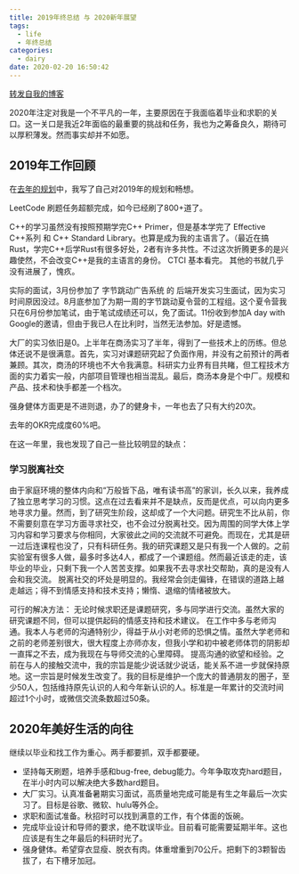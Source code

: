 ```yaml
---
title: 2019年终总结 与 2020新年展望
tags:
  - life
  - 年终总结
categories:
  - dairy
date: 2020-02-20 16:50:42
---
```


[转发自我的博客](https://youngforest.github.io/2020/02/20/2019-summary-and-2020-resolutions/)

2020年注定对我是一个不平凡的一年，主要原因在于我面临着毕业和求职的关口。这一关口是我近2年面临的最重要的挑战和任务，我也为之筹备良久，期待可以厚积薄发。然而事实却并不如愿。

## 2019年工作回顾

在[去年的规划](https://youngforest.github.io/2018/12/12/2018-summary-and-2019-resolutions/)中，我写了自己对2019年的规划和畅想。

LeetCode 刷题任务超额完成，如今已经刷了800+道了。

C++的学习虽然没有按照预期学完C++ Primer，但是基本学完了 Effective C++系列 和 C++ Standard Library。也算是成为我的主语言了。（最近在搞Rust，学完C++后学Rust有很多好处，2者有许多共性。不过这次折腾更多的是兴趣使然，不会改变C++是我的主语言的身份。
CTCI 基本看完。
其他的书就几乎没有进展了，愧疚。

实际的面试，3月份参加了 字节跳动广告系统 的 后端开发实习生面试，因为实习时间原因没过。8月底参加了为期一周的字节跳动夏令营的工程组。这个夏令营我只在6月份参加笔试，由于笔试成绩还可以，免了面试。11份收到参加A day with Google的邀请，但由于我已人在比利时，当然无法参加。好是遗憾。

大厂的实习依旧是0。上半年在商汤实习了半年，得到了一些技术上的历练。但总体还说不是很满意。首先，实习对课题研究起了负面作用，并没有之前预计的两者兼顾。其次，商汤的环境也不大令我满意。科研实力业界有目共睹，但工程技术方面的实力着实一般，内部项目管理也相当混乱。最后，商汤本身是个中厂。规模和产品、技术和快手都差一个档次。

强身健体方面更是不进则退，办了的健身卡，一年也去了只有大约20次。

去年的OKR完成度60%吧。

在这一年里，我也发现了自己一些比较明显的缺点：

### 学习脱离社交

由于家庭环境的整体内向和“万般皆下品，唯有读书高”的家训，长久以来，我养成了独立思考学习的习惯。这点在过去看来并不是缺点，反而是优点，可以向内更多地寻求力量。然而，到了研究生阶段，这却成了一个大问题。研究生不比从前，你不需要刻意在学习方面寻求社交，也不会过分脱离社交。因为周围的同学大体上学习内容和学习要求与你相同，大家彼此之间的交流就不可避免。而现在，尤其是研一过后连课程也没了，只有科研任务。我的研究课题又是只有我一个人做的。之前实验室有很多人做，最多时多达4人，都成了一个课题组。然而最近该走的走，该毕业的毕业，只剩下我一个人苦苦支撑。如果我不去寻求社交帮助，真的是没有人会和我交流。
脱离社交的坏处是明显的。我经常会剑走偏锋，在错误的道路上越走越远；得不到情感支持和技术支持；懒惰、退缩的情绪被放大。

可行的解决方法：
无论时候求职还是课题研究，多与同学进行交流。虽然大家的研究课题不同，但可以提供起码的情感支持和技术建议。
在工作中多与老师沟通。我本人与老师的沟通特别少，得益于从小对老师的恐惧之情。虽然大学老师和之前的老师差别很大，很大程度上亦师亦友，但我小学和初中被老师体罚的阴影却一直挥之不去，成为我现在与导师交流的心里障碍。
提高沟通的欲望和经验。之前在与人的接触交流中，我的宗旨是能少说话就少说话，能关系不进一步就保持原地。这一宗旨是时候发生改变了。我的目标是维护一个庞大的普通朋友的圈子，至少50人，包括维持原先认识的人和今年新认识的人。标准是一年累计的交流时间超过1个小时，或微信交流条数超过50条。

## 2020年美好生活的向往

继续以毕业和找工作为重心。两手都要抓，双手都要硬。

- 坚持每天刷题，培养手感和bug-free, debug能力。今年争取攻克hard题目，在半小时内可以解决绝大多数hard题目。
- 大厂实习。认真准备暑期实习面试，高质量地完成可能是有生之年最后一次实习了。目标是谷歌、微软、hulu等外企。
- 求职和面试准备。秋招时可以找到满意的工作，有个体面的饭碗。
- 完成毕业设计和导师的要求，绝不耽误毕业。目前看可能需要延期半年。这也应该是有生之年最后的科研时光了。
- 强身健体。希望穿衣显瘦、脱衣有肉。体重增重到70公斤。把剩下的3颗智齿拔了，右下槽牙加冠。